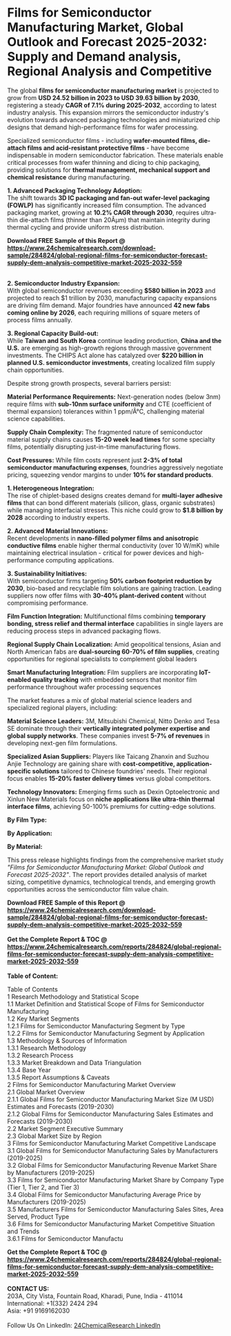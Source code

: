 <h1>Films for Semiconductor Manufacturing Market, Global Outlook and Forecast 2025-2032: Supply and Demand analysis, Regional Analysis and Competitive</h1><p>The global <strong>films for semiconductor manufacturing market</strong> is projected to grow from <strong>USD 24.52 billion in 2023 to USD 39.63 billion by 2030</strong>, registering a steady <strong>CAGR of 7.1% during 2025-2032</strong>, according to latest industry analysis. This expansion mirrors the semiconductor industry's evolution towards advanced packaging technologies and miniaturized chip designs that demand high-performance films for wafer processing.</p><p>Specialized semiconductor films - including <strong>wafer-mounted films, die-attach films and acid-resistant protective films</strong> - have become indispensable in modern semiconductor fabrication. These materials enable critical processes from wafer thinning and dicing to chip packaging, providing solutions for <strong>thermal management, mechanical support and chemical resistance</strong> during manufacturing.</p><p><strong>1. Advanced Packaging Technology Adoption:</strong><br>
The shift towards <strong>3D IC packaging and fan-out wafer-level packaging (FOWLP)</strong> has significantly increased film consumption. The advanced packaging market, growing at <strong>10.2% CAGR through 2030</strong>, requires ultra-thin die-attach films (thinner than 20Âµm) that maintain integrity during thermal cycling and provide uniform stress distribution.</p><div><b>Download FREE Sample of this Report @ 
            <a href="https://www.24chemicalresearch.com/download-sample/284824/global-regional-films-for-semiconductor-forecast-supply-dem-analysis-competitive-market-2025-2032-559">
            https://www.24chemicalresearch.com/download-sample/284824/global-regional-films-for-semiconductor-forecast-supply-dem-analysis-competitive-market-2025-2032-559</a></b></div><br><p><strong>2. Semiconductor Industry Expansion:</strong><br>
With global semiconductor revenues exceeding <strong>$580 billion in 2023</strong> and projected to reach $1 trillion by 2030, manufacturing capacity expansions are driving film demand. Major foundries have announced <strong>42 new fabs coming online by 2026</strong>, each requiring millions of square meters of process films annually.</p><p><strong>3. Regional Capacity Build-out:</strong><br>
While <strong>Taiwan and South Korea</strong> continue leading production, <strong>China and the U.S.</strong> are emerging as high-growth regions through massive government investments. The CHIPS Act alone has catalyzed over <strong>$220 billion in planned U.S. semiconductor investments</strong>, creating localized film supply chain opportunities.</p><p>Despite strong growth prospects, several barriers persist:</p><p><strong>Material Performance Requirements:</strong> Next-generation nodes (below 3nm) require films with <strong>sub-10nm surface uniformity</strong> and CTE (coefficient of thermal expansion) tolerances within 1 ppm/Â°C, challenging material science capabilities.</p><p><strong>Supply Chain Complexity:</strong> The fragmented nature of semiconductor material supply chains causes <strong>15-20 week lead times</strong> for some specialty films, potentially disrupting just-in-time manufacturing flows.</p><p><strong>Cost Pressures:</strong> While film costs represent just <strong>2-3% of total semiconductor manufacturing expenses</strong>, foundries aggressively negotiate pricing, squeezing vendor margins to under <strong>10% for standard products</strong>.</p><p><strong>1. Heterogeneous Integration:</strong><br>
The rise of chiplet-based designs creates demand for <strong>multi-layer adhesive films</strong> that can bond different materials (silicon, glass, organic substrates) while managing interfacial stresses. This niche could grow to <strong>$1.8 billion by 2028</strong> according to industry experts.</p><p><strong>2. Advanced Material Innovations:</strong><br>
Recent developments in <strong>nano-filled polymer films and anisotropic conductive films</strong> enable higher thermal conductivity (over 10 W/mK) while maintaining electrical insulation - critical for power devices and high-performance computing applications.</p><p><strong>3. Sustainability Initiatives:</strong><br>
With semiconductor firms targeting <strong>50% carbon footprint reduction by 2030</strong>, bio-based and recyclable film solutions are gaining traction. Leading suppliers now offer films with <strong>30-40% plant-derived content</strong> without compromising performance.</p><p><strong>Film Function Integration:</strong> 
	Multifunctional films combining <strong>temporary bonding, stress relief and thermal interface</strong> capabilities in single layers are reducing process steps in advanced packaging flows.</p><p><strong>Regional Supply Chain Localization:</strong>
	Amid geopolitical tensions, Asian and North American fabs are <strong>dual-sourcing 60-70% of film supplies</strong>, creating opportunities for regional specialists to complement global leaders</p><p><strong>Smart Manufacturing Integration:</strong>
	Film suppliers are incorporating <strong>IoT-enabled quality tracking</strong> with embedded sensors that monitor film performance throughout wafer processing sequences</p><p>The market features a mix of global material science leaders and specialized regional players, including:</p><p><strong>Material Science Leaders:</strong> 
3M, Mitsubishi Chemical, Nitto Denko and Tesa SE dominate through their <strong>vertically integrated polymer expertise and global supply networks</strong>. These companies invest <strong>5-7% of revenues</strong> in developing next-gen film formulations.</p><p><strong>Specialized Asian Suppliers:</strong> 
Players like Taicang Zhanxin and Suzhou Anjie Technology are gaining share with <strong>cost-competitive, application-specific solutions</strong> tailored to Chinese foundries' needs. Their regional focus enables <strong>15-20% faster delivery times</strong> versus global competitors.</p><p><strong>Technology Innovators:</strong> 
Emerging firms such as Dexin Optoelectronic and Xinlun New Materials focus on <strong>niche applications like ultra-thin thermal interface films</strong>, achieving 50-100% premiums for cutting-edge solutions.</p><p><strong>By Film Type:</strong></p><p><strong>By Application:</strong></p><p><strong>By Material:</strong></p><p>This press release highlights findings from the comprehensive market study <em>"Films for Semiconductor Manufacturing Market: Global Outlook and Forecast 2025-2032"</em>. The report provides detailed analysis of market sizing, competitive dynamics, technological trends, and emerging growth opportunities across the semiconductor film value chain.</p><div><b>Download FREE Sample of this Report @ 
            <a href="https://www.24chemicalresearch.com/download-sample/284824/global-regional-films-for-semiconductor-forecast-supply-dem-analysis-competitive-market-2025-2032-559">
            https://www.24chemicalresearch.com/download-sample/284824/global-regional-films-for-semiconductor-forecast-supply-dem-analysis-competitive-market-2025-2032-559</a></b></div><br><div><b>Get the Complete Report & TOC @ 
            <a href="https://www.24chemicalresearch.com/reports/284824/global-regional-films-for-semiconductor-forecast-supply-dem-analysis-competitive-market-2025-2032-559">
            https://www.24chemicalresearch.com/reports/284824/global-regional-films-for-semiconductor-forecast-supply-dem-analysis-competitive-market-2025-2032-559</a></b></div><br>
            <b>Table of Content:</b><p>Table of Contents<br />
1 Research Methodology and Statistical Scope<br />
1.1 Market Definition and Statistical Scope of Films for Semiconductor Manufacturing<br />
1.2 Key Market Segments<br />
1.2.1 Films for Semiconductor Manufacturing Segment by Type<br />
1.2.2 Films for Semiconductor Manufacturing Segment by Application<br />
1.3 Methodology & Sources of Information<br />
1.3.1 Research Methodology<br />
1.3.2 Research Process<br />
1.3.3 Market Breakdown and Data Triangulation<br />
1.3.4 Base Year<br />
1.3.5 Report Assumptions & Caveats<br />
2 Films for Semiconductor Manufacturing Market Overview<br />
2.1 Global Market Overview<br />
2.1.1 Global Films for Semiconductor Manufacturing Market Size (M USD) Estimates and Forecasts (2019-2030)<br />
2.1.2 Global Films for Semiconductor Manufacturing Sales Estimates and Forecasts (2019-2030)<br />
2.2 Market Segment Executive Summary<br />
2.3 Global Market Size by Region<br />
3 Films for Semiconductor Manufacturing Market Competitive Landscape<br />
3.1 Global Films for Semiconductor Manufacturing Sales by Manufacturers (2019-2025)<br />
3.2 Global Films for Semiconductor Manufacturing Revenue Market Share by Manufacturers (2019-2025)<br />
3.3 Films for Semiconductor Manufacturing Market Share by Company Type (Tier 1, Tier 2, and Tier 3)<br />
3.4 Global Films for Semiconductor Manufacturing Average Price by Manufacturers (2019-2025)<br />
3.5 Manufacturers Films for Semiconductor Manufacturing Sales Sites, Area Served, Product Type<br />
3.6 Films for Semiconductor Manufacturing Market Competitive Situation and Trends<br />
3.6.1 Films for Semiconductor Manufactu</p><div><b>Get the Complete Report & TOC @ 
            <a href="https://www.24chemicalresearch.com/reports/284824/global-regional-films-for-semiconductor-forecast-supply-dem-analysis-competitive-market-2025-2032-559">
            https://www.24chemicalresearch.com/reports/284824/global-regional-films-for-semiconductor-forecast-supply-dem-analysis-competitive-market-2025-2032-559</a></b></div><br><b>CONTACT US:</b><br>
            203A, City Vista, Fountain Road, Kharadi, Pune, India - 411014<br>
            International: +1(332) 2424 294<br>
            Asia: +91 9169162030 <br><br>
            Follow Us On LinkedIn: <a href="https://www.linkedin.com/company/24chemicalresearch/">24ChemicalResearch LinkedIn</a>